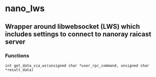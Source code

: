 # nano_lws
## Wrapper around libwebsocket (LWS) which includes settings to connect to nanoray raicast server

### Functions
`int get_data_via_ws(unsigned char *user_rpc_command, unsigned char *result_data)`

